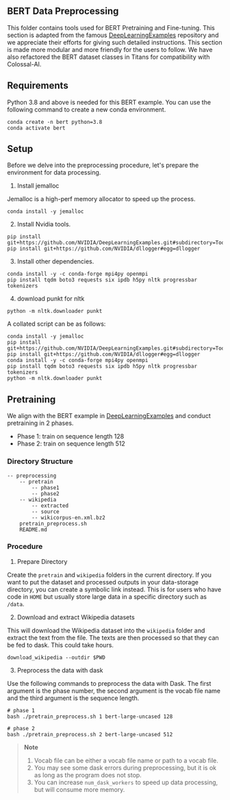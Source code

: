 ## BERT Data Preprocessing

This folder contains tools used for BERT Pretraining and Fine-tuning. 
This section is adapted from the famous [DeepLearningExamples](https://github.com/NVIDIA/DeepLearningExamples/tree/master/PyTorch/LanguageModeling/BERT) repository and we appreciate their efforts for giving such detailed instructions. 
This section is made more modular and more friendly for the users to follow. 
We have also refactored the BERT dataset classes in Titans for compatibility with Colossal-AI.


## Requirements

Python 3.8 and above is needed for this BERT example. You can use the following command to create a new conda environment.

```shell
conda create -n bert python=3.8
conda activate bert
```

## Setup

Before we delve into the preprocessing procedure, let's prepare the environment for data processing.

1. Install jemalloc

Jemalloc is a high-perf memory allocator to speed up the process.

```shell
conda install -y jemalloc
```

2. Install Nvidia tools.

```shell
pip install git+https://github.com/NVIDIA/DeepLearningExamples.git#subdirectory=Tools/lddl
pip install git+https://github.com/NVIDIA/dllogger#egg=dllogger
```

3. Install other dependencies.

```shell
conda install -y -c conda-forge mpi4py openmpi
pip install tqdm boto3 requests six ipdb h5py nltk progressbar tokenizers
```

4. download punkt for nltk

```shell
python -m nltk.downloader punkt
```

A collated script can be as follows:

```shell
conda install -y jemalloc
pip install git+https://github.com/NVIDIA/DeepLearningExamples.git#subdirectory=Tools/lddl
pip install git+https://github.com/NVIDIA/dllogger#egg=dllogger
conda install -y -c conda-forge mpi4py openmpi
pip install tqdm boto3 requests six ipdb h5py nltk progressbar tokenizers
python -m nltk.downloader punkt
```

## Pretraining

We align with the BERT example in [DeepLearningExamples](https://github.com/NVIDIA/DeepLearningExamples/tree/master/PyTorch/LanguageModeling/BERT) and conduct pretraining in 2 phases.

- Phase 1: train on sequence length 128
- Phase 2: train on sequence length 512

### Directory Structure

```text
-- preprocessing
    -- pretrain
        -- phase1
        -- phase2
    -- wikipedia
        -- extracted
        -- source
        -- wikicorpus-en.xml.bz2
    pretrain_preprocess.sh
    README.md
```

### Procedure

1. Prepare Directory

Create the `pretrain` and `wikipedia` folders in the current directory. If you want to put the dataset and processed outputs in your data-storage directory, you can create a symbolic link instead. This is for users who have code in `HOME` but usually store large data in a specific directory such as `/data`.

2. Download and extract Wikipedia datasets

This will download the Wikipedia dataset into the `wikipedia` folder and extract the text from the file. 
The texts are then processed so that they can be fed to dask.
This could take hours.

```shell
download_wikipedia --outdir $PWD
```

3. Preprocess the data with dask

Use the following commands to preprocess the data with Dask. The first argument is the phase number, the second argument is the vocab file name and the third argument is the sequence length.

```shell
# phase 1
bash ./pretrain_preprocess.sh 1 bert-large-uncased 128

# phase 2
bash ./pretrain_preprocess.sh 2 bert-large-uncased 512
```

> **Note**  
> 1. Vocab file can be either a vocab file name or path to a vocab file.
> 2. You may see some dask errors during preprocessing, but it is ok as long as the program does not stop.
> 3. You can increase `num_dask_workers` to speed up data processing, but will consume more memory.